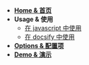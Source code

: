 
- [**Home & 首页**](/)
- **Usage & 使用**
  - [在 javascript 中使用](/docs/usage)
  - [在 docsify 中使用](/docs/usage-docsify)
- [**Options & 配置项**](/docs/options)
- [**Demo & 演示**](/docs/demo)

<!-- - [**测试页**](/docs/test) -->
